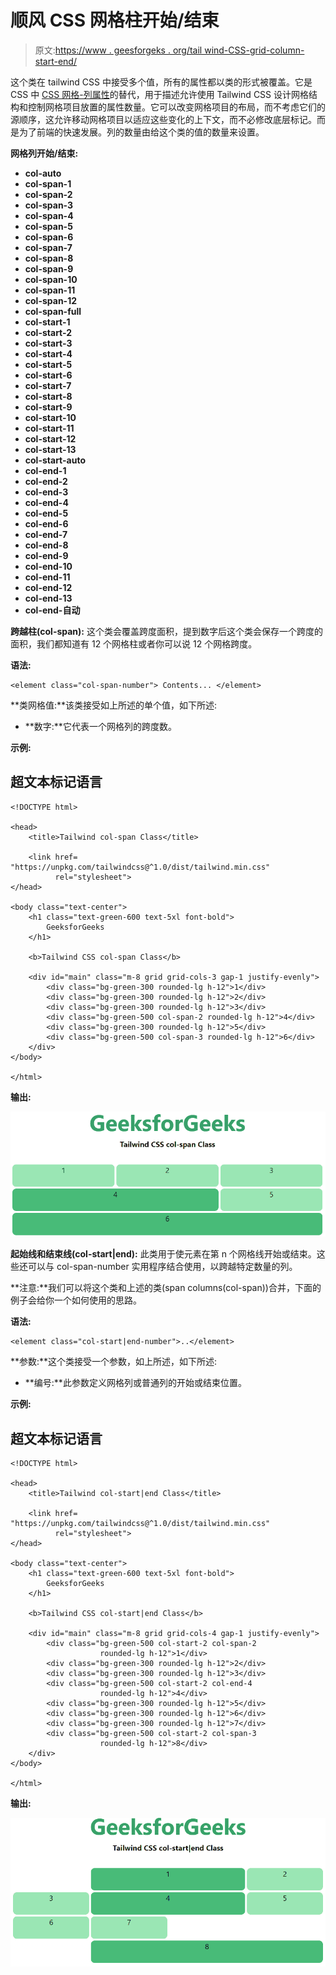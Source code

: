 # 顺风 CSS 网格柱开始/结束

> 原文:[https://www . geesforgeks . org/tail wind-CSS-grid-column-start-end/](https://www.geeksforgeeks.org/tailwind-css-grid-column-start-end/)

这个类在 tailwind CSS 中接受多个值，所有的属性都以类的形式被覆盖。它是 CSS 中 [CSS 网格-列属性](https://www.geeksforgeeks.org/css-grid-column-property/)的替代，用于描述允许使用 Tailwind CSS 设计网格结构和控制网格项目放置的属性数量。它可以改变网格项目的布局，而不考虑它们的源顺序，这允许移动网格项目以适应这些变化的上下文，而不必修改底层标记。而是为了前端的快速发展。列的数量由给这个类的值的数量来设置。

**网格列开始/结束:**

*   **col-auto**
*   **col-span-1**
*   **col-span-2**
*   **col-span-3**
*   **col-span-4**
*   **col-span-5**
*   **col-span-6**
*   **col-span-7**
*   **col-span-8**
*   **col-span-9**
*   **col-span-10**
*   **col-span-11**
*   **col-span-12**
*   **col-span-full**
*   **col-start-1**
*   **col-start-2**
*   **col-start-3**
*   **col-start-4**
*   **col-start-5**
*   **col-start-6**
*   **col-start-7**
*   **col-start-8**
*   **col-start-9**
*   **col-start-10**
*   **col-start-11**
*   **col-start-12**
*   **col-start-13**
*   **col-start-auto**
*   **col-end-1**
*   **col-end-2**
*   **col-end-3**
*   **col-end-4**
*   **col-end-5**
*   **col-end-6**
*   **col-end-7**
*   **col-end-8**
*   **col-end-9**
*   **col-end-10**
*   **col-end-11**
*   **col-end-12**
*   **col-end-13**
*   **col-end-自动**

**跨越柱(col-span):** 这个类会覆盖跨度面积，提到数字后这个类会保存一个跨度的面积，我们都知道有 12 个网格柱或者你可以说 12 个网格跨度。

**语法:**

```
<element class="col-span-number"> Contents... </element>
```

**类网格值:**该类接受如上所述的单个值，如下所述:

*   **数字:**它代表一个网格列的跨度数。

**示例:**

## 超文本标记语言

```
<!DOCTYPE html>

<head>
    <title>Tailwind col-span Class</title>

    <link href=
"https://unpkg.com/tailwindcss@^1.0/dist/tailwind.min.css"
          rel="stylesheet">
</head>

<body class="text-center">
    <h1 class="text-green-600 text-5xl font-bold">
        GeeksforGeeks
    </h1>

    <b>Tailwind CSS col-span Class</b>

    <div id="main" class="m-8 grid grid-cols-3 gap-1 justify-evenly">
        <div class="bg-green-300 rounded-lg h-12">1</div>
        <div class="bg-green-300 rounded-lg h-12">2</div>
        <div class="bg-green-300 rounded-lg h-12">3</div>
        <div class="bg-green-500 col-span-2 rounded-lg h-12">4</div>
        <div class="bg-green-300 rounded-lg h-12">5</div>
        <div class="bg-green-500 col-span-3 rounded-lg h-12">6</div>
    </div>
</body>

</html>
```

**输出:**

![](img/6fd0c120fc075ef0594d1e38a9682505.png)

**起始线和结束线(col-start|end):** 此类用于使元素在第 n 个网格线开始或结束。这些还可以与 col-span-number 实用程序结合使用，以跨越特定数量的列。

**注意:**我们可以将这个类和上述的类(span columns(col-span))合并，下面的例子会给你一个如何使用的思路。

**语法:**

```
<element class="col-start|end-number">..</element>
```

**参数:**这个类接受一个参数，如上所述，如下所述:

*   **编号:**此参数定义网格列或普通列的开始或结束位置。

**示例:**

## 超文本标记语言

```
<!DOCTYPE html>

<head>
    <title>Tailwind col-start|end Class</title>

    <link href=
"https://unpkg.com/tailwindcss@^1.0/dist/tailwind.min.css"
          rel="stylesheet">
</head>

<body class="text-center">
    <h1 class="text-green-600 text-5xl font-bold">
        GeeksforGeeks
    </h1>

    <b>Tailwind CSS col-start|end Class</b>

    <div id="main" class="m-8 grid grid-cols-4 gap-1 justify-evenly">
        <div class="bg-green-500 col-start-2 col-span-2
                    rounded-lg h-12">1</div>
        <div class="bg-green-300 rounded-lg h-12">2</div>
        <div class="bg-green-300 rounded-lg h-12">3</div>
        <div class="bg-green-500 col-start-2 col-end-4
                    rounded-lg h-12">4</div>
        <div class="bg-green-300 rounded-lg h-12">5</div>
        <div class="bg-green-300 rounded-lg h-12">6</div>
        <div class="bg-green-300 rounded-lg h-12">7</div>
        <div class="bg-green-500 col-start-2 col-span-3
                    rounded-lg h-12">8</div>
    </div>
</body>

</html>
```

**输出:**

![](img/a1ac84fc6580e757bd88ceceddbd3dd0.png)